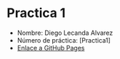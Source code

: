 # Practica 1

- Nombre: Diego Lecanda Alvarez
- Número de práctica: [Practica1]
- [Enlace a GitHub Pages]([URL](https://diegolec18.github.io/losmejoresmangakas/#mangakas-destacados)https://diegolec18.github.io/losmejoresmangakas/#mangakas-destacados)
